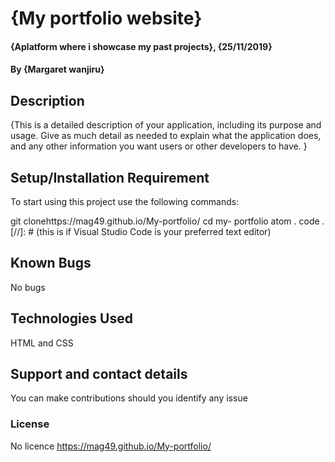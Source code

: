 # {My portfolio website}
#### {Aplatform where i showcase my past projects}, {25/11/2019}
#### By **{Margaret wanjiru}**
## Description
{This is a detailed description of your application, including its purpose and usage.  Give as much detail as needed to explain what the application does, and any other information you want users or other developers to have. }
## Setup/Installation Requirement
To start using this project use the following commands:

git clonehttps://mag49.github.io/My-portfolio/
cd my-          portfolio
atom .
code . [//]: # (this is if Visual Studio Code is your preferred text editor)
## Known Bugs
No bugs
## Technologies Used
HTML and CSS
## Support and contact details
You can make contributions should you identify any issue
### License
No licence
  https://mag49.github.io/My-portfolio/
